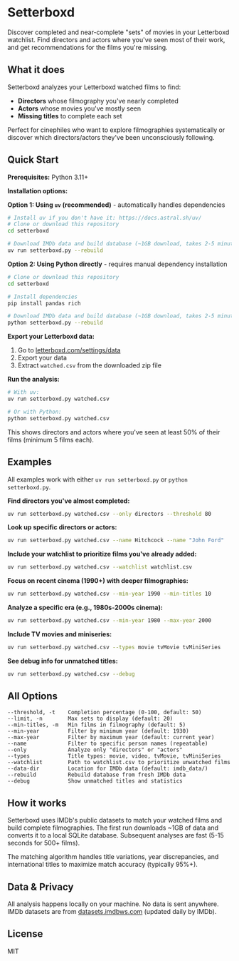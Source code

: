# Setterboxd

Discover completed and near-complete "sets" of movies in your Letterboxd watchlist. Find directors and actors where you've seen most of their work, and get recommendations for the films you're missing.

## What it does

Setterboxd analyzes your Letterboxd watched films to find:
- **Directors** whose filmography you've nearly completed
- **Actors** whose movies you've mostly seen
- **Missing titles** to complete each set

Perfect for cinephiles who want to explore filmographies systematically or discover which directors/actors they've been unconsciously following.

## Quick Start

**Prerequisites:** Python 3.11+

**Installation options:**

**Option 1: Using `uv` (recommended)** - automatically handles dependencies

```bash
# Install uv if you don't have it: https://docs.astral.sh/uv/
# Clone or download this repository
cd setterboxd

# Download IMDb data and build database (~1GB download, takes 2-5 minutes)
uv run setterboxd.py --rebuild
```

**Option 2: Using Python directly** - requires manual dependency installation

```bash
# Clone or download this repository
cd setterboxd

# Install dependencies
pip install pandas rich

# Download IMDb data and build database (~1GB download, takes 2-5 minutes)
python setterboxd.py --rebuild
```

**Export your Letterboxd data:**

1. Go to [letterboxd.com/settings/data](https://letterboxd.com/settings/data)
2. Export your data
3. Extract `watched.csv` from the downloaded zip file

**Run the analysis:**

```bash
# With uv:
uv run setterboxd.py watched.csv

# Or with Python:
python setterboxd.py watched.csv
```

This shows directors and actors where you've seen at least 50% of their films (minimum 5 films each).

## Examples

All examples work with either `uv run setterboxd.py` or `python setterboxd.py`.

**Find directors you've almost completed:**

```bash
uv run setterboxd.py watched.csv --only directors --threshold 80
```

**Look up specific directors or actors:**

```bash
uv run setterboxd.py watched.csv --name Hitchcock --name "John Ford"
```

**Include your watchlist to prioritize films you've already added:**

```bash
uv run setterboxd.py watched.csv --watchlist watchlist.csv
```

**Focus on recent cinema (1990+) with deeper filmographies:**

```bash
uv run setterboxd.py watched.csv --min-year 1990 --min-titles 10
```

**Analyze a specific era (e.g., 1980s-2000s cinema):**

```bash
uv run setterboxd.py watched.csv --min-year 1980 --max-year 2000
```

**Include TV movies and miniseries:**

```bash
uv run setterboxd.py watched.csv --types movie tvMovie tvMiniSeries
```

**See debug info for unmatched titles:**

```bash
uv run setterboxd.py watched.csv --debug
```

## All Options

```
--threshold, -t    Completion percentage (0-100, default: 50)
--limit, -n        Max sets to display (default: 20)
--min-titles, -m   Min films in filmography (default: 5)
--min-year         Filter by minimum year (default: 1930)
--max-year         Filter by maximum year (default: current year)
--name             Filter to specific person names (repeatable)
--only             Analyze only "directors" or "actors"
--types            Title types: movie, video, tvMovie, tvMiniSeries
--watchlist        Path to watchlist.csv to prioritize unwatched films
--data-dir         Location for IMDb data (default: imdb_data/)
--rebuild          Rebuild database from fresh IMDb data
--debug            Show unmatched titles and statistics
```

## How it works

Setterboxd uses IMDb's public datasets to match your watched films and build complete filmographies. The first run downloads ~1GB of data and converts it to a local SQLite database. Subsequent analyses are fast (5-15 seconds for 500+ films).

The matching algorithm handles title variations, year discrepancies, and international titles to maximize match accuracy (typically 95%+).

## Data & Privacy

All analysis happens locally on your machine. No data is sent anywhere. IMDb datasets are from [datasets.imdbws.com](https://datasets.imdbws.com/) (updated daily by IMDb).

## License

MIT
